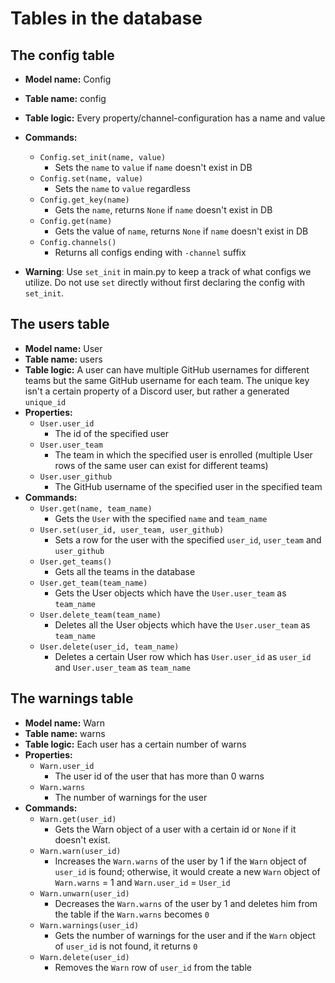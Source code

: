 # Tables in the database
## The config table
- **Model name:** Config
- **Table name:** config
- **Table logic:** Every property/channel-configuration has a name and value
- **Commands:** 
    - `Config.set_init(name, value)`
        * Sets the `name` to `value` if `name` doesn't exist in DB
    - `Config.set(name, value)`
        * Sets the `name` to `value` regardless
    - `Config.get_key(name)`
        * Gets the `name`, returns `None` if `name` doesn't exist in DB
    - `Config.get(name)`
        * Gets the value of `name`, returns `None` if `name` doesn't exist in DB
    - `Config.channels()`
        * Returns all configs ending with `-channel` suffix

- __Warning__: Use `set_init` in main.py to keep a track of what configs we utilize. 
Do not use `set` directly without first declaring the config with `set_init`.

## The users table
- **Model name:** User
- **Table name:** users
- **Table logic:** A user can have multiple GitHub usernames for different teams but the same GitHub username for each
team. The unique key isn't a certain property of a Discord user, but rather a generated `unique_id`
- **Properties:**
    - `User.user_id`
        - The id of the specified user
    - `User.user_team`
        - The team in which the specified user is enrolled (multiple User rows of the same user can exist for different
        teams)
    - `User.user_github`
        - The GitHub username of the specified user in the specified team
- **Commands:**
    - `User.get(name, team_name)`
        - Gets the `User` with the specified `name` and `team_name`
    - `User.set(user_id, user_team, user_github)`
        - Sets a row for the user with the specified `user_id`, `user_team` and `user_github`
    - `User.get_teams()`
        - Gets all the teams in the database
    - `User.get_team(team_name)`
        - Gets the User objects which have the `User.user_team` as `team_name`
    - `User.delete_team(team_name)`
        - Deletes all the User objects which have the `User.user_team` as `team_name`
    - `User.delete(user_id, team_name)`
        - Deletes a certain User row which has `User.user_id` as `user_id` and `User.user_team` as `team_name`
        
## The warnings table
- **Model name:** Warn
- **Table name:** warns
- **Table logic:** Each user has a certain number of warns
- **Properties:**
    - `Warn.user_id`
        - The user id of the user that has more than 0 warns
    - `Warn.warns`
        - The number of warnings for the user
- **Commands:**
    - `Warn.get(user_id)`
        - Gets the Warn object of a user with a certain id or `None` if it doesn't exist.
    - `Warn.warn(user_id)`
        - Increases the `Warn.warns` of the user by 1 if the `Warn` object of `user_id` is found; otherwise, it would
        create a new `Warn` object of `Warn.warns` = 1 and `Warn.user_id` = `User_id`
    - `Warn.unwarn(user_id)`
        - Decreases the `Warn.warns` of the user by 1 and deletes him from the table if the `Warn.warns` becomes `0`
    - `Warn.warnings(user_id)`
        - Gets the number of warnings for the user and if the `Warn` object of `user_id` is not found, it returns `0`
    - `Warn.delete(user_id)`
        - Removes the `Warn` row of `user_id` from the table
